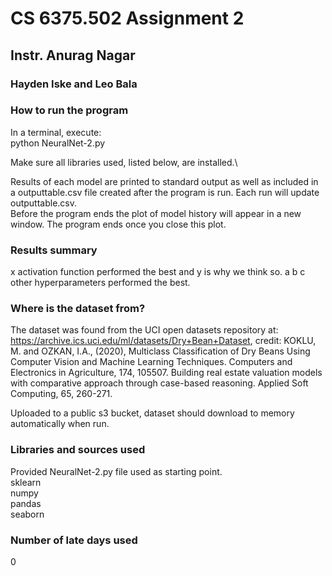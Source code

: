 # CS 6375.502 Assignment 2

## Instr. Anurag Nagar

### Hayden Iske and Leo Bala

### How to run the program
In a terminal, execute:\
python NeuralNet-2.py

Make sure all libraries used, listed below, are installed.\

Results of each model are printed to standard output as well as included in a outputtable.csv file created after the program is run. Each run will update outputtable.csv.\
Before the program ends the plot of model history will appear in a new window. The program ends once you close this plot.

### Results summary
x activation function performed the best and y is why we think so. a b c other hyperparameters performed the best.

### Where is the dataset from?
The dataset was found from the UCI open datasets repository at: https://archive.ics.uci.edu/ml/datasets/Dry+Bean+Dataset, credit: KOKLU, M. and OZKAN, I.A., (2020), Multiclass Classification of Dry Beans Using Computer Vision and Machine Learning Techniques. Computers and Electronics in Agriculture, 174, 105507. Building real estate valuation models with comparative approach through case-based reasoning. Applied Soft Computing, 65, 260-271.

Uploaded to a public s3 bucket, dataset should download to memory automatically when run.

### Libraries and sources used
Provided NeuralNet-2.py file used as starting point.\
sklearn\
numpy\
pandas\
seaborn

### Number of late days used
0